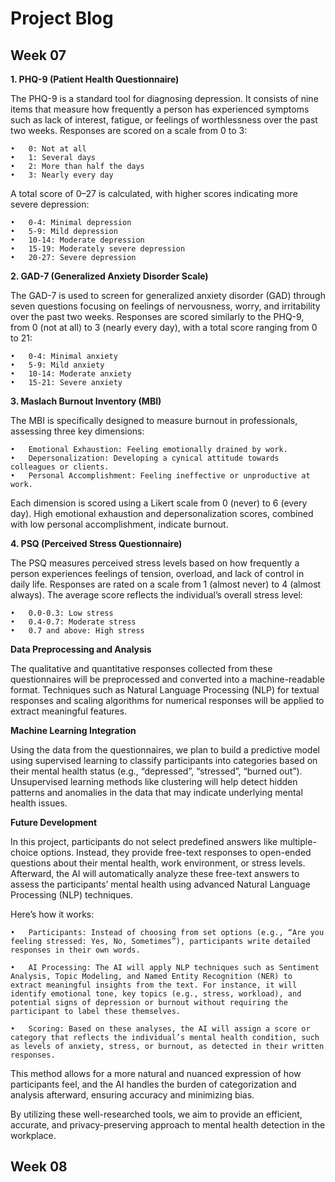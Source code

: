 # Project Blog

## Week 07
**1. PHQ-9 (Patient Health Questionnaire)**

The PHQ-9 is a standard tool for diagnosing depression. It consists of nine items that measure how frequently a person has experienced symptoms such as lack of interest, fatigue, or feelings of worthlessness over the past two weeks. Responses are scored on a scale from 0 to 3:

	•	0: Not at all
	•	1: Several days
	•	2: More than half the days
	•	3: Nearly every day

A total score of 0–27 is calculated, with higher scores indicating more severe depression:

	•	0-4: Minimal depression
	•	5-9: Mild depression
	•	10-14: Moderate depression
	•	15-19: Moderately severe depression
	•	20-27: Severe depression

**2. GAD-7 (Generalized Anxiety Disorder Scale)**

The GAD-7 is used to screen for generalized anxiety disorder (GAD) through seven questions focusing on feelings of nervousness, worry, and irritability over the past two weeks. Responses are scored similarly to the PHQ-9, from 0 (not at all) to 3 (nearly every day), with a total score ranging from 0 to 21:

	•	0-4: Minimal anxiety
	•	5-9: Mild anxiety
	•	10-14: Moderate anxiety
	•	15-21: Severe anxiety

**3. Maslach Burnout Inventory (MBI)**

The MBI is specifically designed to measure burnout in professionals, assessing three key dimensions:

	•	Emotional Exhaustion: Feeling emotionally drained by work.
	•	Depersonalization: Developing a cynical attitude towards colleagues or clients.
	•	Personal Accomplishment: Feeling ineffective or unproductive at work.

Each dimension is scored using a Likert scale from 0 (never) to 6 (every day). High emotional exhaustion and depersonalization scores, combined with low personal accomplishment, indicate burnout.

**4. PSQ (Perceived Stress Questionnaire)**

The PSQ measures perceived stress levels based on how frequently a person experiences feelings of tension, overload, and lack of control in daily life. Responses are rated on a scale from 1 (almost never) to 4 (almost always). The average score reflects the individual’s overall stress level:

	•	0.0-0.3: Low stress
	•	0.4-0.7: Moderate stress
	•	0.7 and above: High stress

**Data Preprocessing and Analysis**

The qualitative and quantitative responses collected from these questionnaires will be preprocessed and converted into a machine-readable format. Techniques such as Natural Language Processing (NLP) for textual responses and scaling algorithms for numerical responses will be applied to extract meaningful features.

**Machine Learning Integration**

Using the data from the questionnaires, we plan to build a predictive model using supervised learning to classify participants into categories based on their mental health status (e.g., “depressed”, “stressed”, “burned out”). Unsupervised learning methods like clustering will help detect hidden patterns and anomalies in the data that may indicate underlying mental health issues.

**Future Development**

In this project, participants do not select predefined answers like multiple-choice options. Instead, they provide free-text responses to open-ended questions about their mental health, work environment, or stress levels. Afterward, the AI will automatically analyze these free-text answers to assess the participants’ mental health using advanced Natural Language Processing (NLP) techniques.

Here’s how it works:

	•	Participants: Instead of choosing from set options (e.g., “Are you feeling stressed: Yes, No, Sometimes”), participants write detailed responses in their own words.
 
	•	AI Processing: The AI will apply NLP techniques such as Sentiment Analysis, Topic Modeling, and Named Entity Recognition (NER) to extract meaningful insights from the text. For instance, it will identify emotional tone, key topics (e.g., stress, workload), and potential signs of depression or burnout without requiring the participant to label these themselves.
 
	•	Scoring: Based on these analyses, the AI will assign a score or category that reflects the individual’s mental health condition, such as levels of anxiety, stress, or burnout, as detected in their written responses.

This method allows for a more natural and nuanced expression of how participants feel, and the AI handles the burden of categorization and analysis afterward, ensuring accuracy and minimizing bias.

By utilizing these well-researched tools, we aim to provide an efficient, accurate, and privacy-preserving approach to mental health detection in the workplace.


## Week 08
